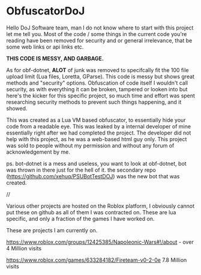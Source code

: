 # ObfuscatorDoJ

Hello DoJ Software team, man I do not know where to start with this project let me tell you. Most of the code / some things in the current code you're reading have been removed for security and or general irrelevance, that be some web links or api links etc. 

**THIS CODE IS MESSY, AND GARBAGE.**

As for obf-dotnet, **ALOT** of junk was removed to specifcally fit the 100 file upload limit (Lua files, Loretta, GParse). This code is messy but shows great methods and "security" options. Obfuscation of code itself I wouldn't call security, as with everything it can be broken, tampered or looken into but here's the kicker for this specific project, so much time and effort was spent researching security methods to prevent such things happening, and it showed.

This was created as a Lua VM based obfuscator, to essentially hide your code from a readable eye. This was leaked by a internal developer of mine essentially right after we had completed the project. The developer did not help with this project, as he was a web-based html guy only. This project was sold to people without my permission and without any forum of acknowledgement by me.


ps. bot-dotnet is a mess and useless, you want to look at obf-dotnet, bot was thrown in there just for the hell of it. the secondary repo (https://github.com/xehuq/PSUBotTestDOJ) was the new bot that was created.



// 


Various other projects are hosted on the Roblox platform, I obviously cannot put these on github as all of them I was contracted on. These are lua specific, and only a fraction of the games I have worked on. 

These are projects I am currently on.

https://www.roblox.com/groups/12425385/NapoIeonic-Wars#!/about - over 4 Million visits

https://www.roblox.com/games/633284182/Fireteam-v0-2-0e 7.8 Million visits
